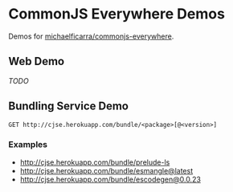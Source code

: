 CommonJS Everywhere Demos
=========================

Demos for [michaelficarra/commonjs-everywhere](https://github.com/michaelficarra/commonjs-everywhere).

## Web Demo

*TODO*

## Bundling Service Demo

    GET http://cjse.herokuapp.com/bundle/<package>[@<version>]

### Examples

* http://cjse.herokuapp.com/bundle/prelude-ls
* http://cjse.herokuapp.com/bundle/esmangle@latest
* http://cjse.herokuapp.com/bundle/escodegen@0.0.23
